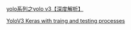 [yolo系列之yolo v3【深度解析】](https://blog.csdn.net/leviopku/article/details/82660381)

[YoloV3 Keras with traing and testing processes](https://github.com/qqwweee/keras-yolo3)
